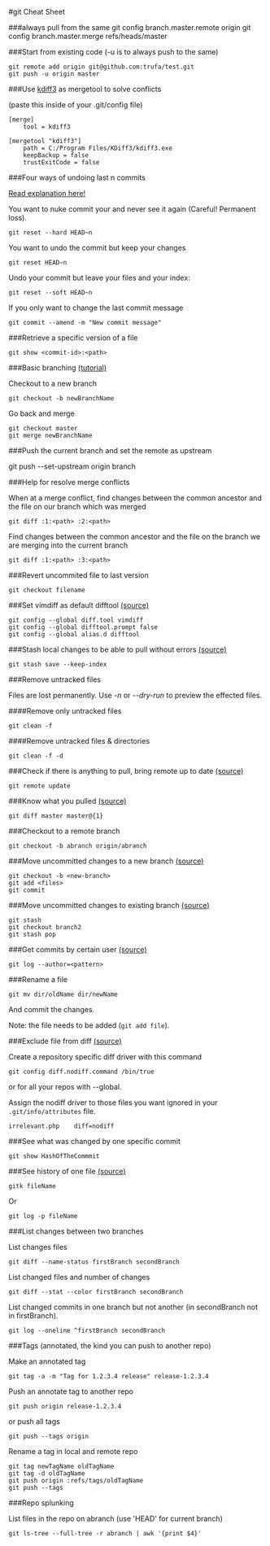 #git Cheat Sheet

###always pull from the same
    git config branch.master.remote origin
    git config branch.master.merge refs/heads/master

###Start from existing code (-u is to always push to the same)

    git remote add origin git@github.com:trufa/test.git
    git push -u origin master 

###Use [kdiff3](http://kdiff3.sourceforge.net/) as mergetool to solve conflicts

(paste this inside of your .git/config file)

    [merge]
        tool = kdiff3
    
    [mergetool "kdiff3"]
        path = C:/Program Files/KDiff3/kdiff3.exe
        keepBackup = false
        trustExitCode = false
        
###Four ways of undoing last n commits

[Read explanation here!](http://stackoverflow.com/a/6866485/463065)

You want to nuke commit your and never see it again (Careful! Permanent loss).
    
    git reset --hard HEAD~n
    
You want to undo the commit but keep your changes
    
    git reset HEAD~n
    
Undo your commit but leave your files and your index:

    git reset --soft HEAD~n
    
If you only want to change the last commit message

    git commit --amend -m "New commit message"

###Retrieve a specific version of a file

    git show <commit-id>:<path>

###Basic branching [(tutorial)](http://git-scm.com/book/en/Git-Branching-Basic-Branching-and-Merging)

Checkout to a new branch

    git checkout -b newBranchName
    
Go back and merge

    git checkout master
    git merge newBranchName

###Push the current branch and set the remote as upstream

git push --set-upstream origin branch

###Help for resolve merge conflicts

When at a merge conflict, find changes between the common ancestor and
the file on our branch which was merged

    git diff :1:<path> :2:<path>

Find changes between the common ancestor and the file on the branch we
are merging into the current branch

    git diff :1:<path> :3:<path>

###Revert uncommited file to last version

    git checkout filename
    
###Set vimdiff as default difftool [(source)](http://stackoverflow.com/a/3713865/463065)

    git config --global diff.tool vimdiff
    git config --global difftool.prompt false
    git config --global alias.d difftool

###Stash local changes to be able to pull without errors [(source)](http://stackoverflow.com/a/14318266/463065)

    git stash save --keep-index

###Remove untracked files

Files are lost permanently. Use *-n* or *--dry-run* to preview the effected files.

####Remove only untracked files

    git clean -f

####Remove untracked files & directories

    git clean -f -d

###Check if there is anything to pull, bring remote up to date [(source)](http://stackoverflow.com/a/3278427/463065)

    git remote update
    
###Know what you pulled [(source)](http://stackoverflow.com/a/1362990/463065)

    git diff master master@{1}
    
###Checkout to a remote branch

    git checkout -b abranch origin/abranch

###Move uncommitted changes to a new branch [(source)](http://stackoverflow.com/a/1394804/463065)

    git checkout -b <new-branch>
    git add <files>
    git commit
    
###Move uncommitted changes to existing branch [(source)](http://stackoverflow.com/a/556986/463065)

    git stash
    git checkout branch2
    git stash pop

###Get commits by certain user [(source)](http://stackoverflow.com/a/2954501/463065)

    git log --author=<pattern>
    
###Rename a file

    git mv dir/oldName dir/newName

And commit the changes.

Note: the file needs to be added (`git add file`).

###Exclude file from diff [(source)](http://stackoverflow.com/a/10421385/463065)

Create a repository specific diff driver with this command

    git config diff.nodiff.command /bin/true

or for all your repos with --global.

Assign the nodiff driver to those files you want ignored in your `.git/info/attributes` file.

    irrelevant.php    diff=nodiff
    
###See what was changed by one specific commit

    git show HashOfTheCommmit

###See history of one file [(source)](http://stackoverflow.com/questions/278192/view-the-change-history-of-a-file-using-git-versioning)

    gitk fileName
    
Or

    git log -p fileName

###List changes between two branches

List changes files

    git diff --name-status firstBranch secondBranch

List changed files and number of changes

    git diff --stat --color firstBranch secondBranch

List changed commits in one branch but not another (in secondBranch not in firstBranch).

    git log --oneline ^firstBranch secondBranch

###Tags (annotated, the kind you can push to another repo)

Make an annotated tag

    git tag -a -m "Tag for 1.2.3.4 release" release-1.2.3.4

Push an annotate tag to another repo

    git push origin release-1.2.3.4

or push all tags

    git push --tags origin

Rename a tag in local and remote repo

    git tag newTagName oldTagName
    git tag -d oldTagName
    git push origin :refs/tags/oldTagName
    git push --tags

###Repo splunking

List files in the repo on abranch (use 'HEAD' for current branch)

    git ls-tree --full-tree -r abranch | awk '{print $4}'
